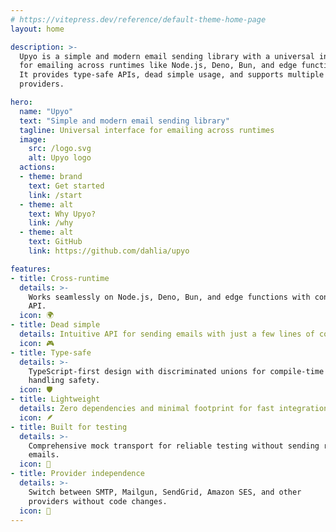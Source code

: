 ```yaml
---
# https://vitepress.dev/reference/default-theme-home-page
layout: home

description: >-
  Upyo is a simple and modern email sending library with a universal interface
  for emailing across runtimes like Node.js, Deno, Bun, and edge functions.
  It provides type-safe APIs, dead simple usage, and supports multiple email
  providers.

hero:
  name: "Upyo"
  text: "Simple and modern email sending library"
  tagline: Universal interface for emailing across runtimes
  image:
    src: /logo.svg
    alt: Upyo logo
  actions:
  - theme: brand
    text: Get started
    link: /start
  - theme: alt
    text: Why Upyo?
    link: /why
  - theme: alt
    text: GitHub
    link: https://github.com/dahlia/upyo

features:
- title: Cross-runtime
  details: >-
    Works seamlessly on Node.js, Deno, Bun, and edge functions with consistent
    API.
  icon: 🌍
- title: Dead simple
  details: Intuitive API for sending emails with just a few lines of code.
  icon: 🎮
- title: Type-safe
  details: >-
    TypeScript-first design with discriminated unions for compile-time error
    handling safety.
  icon: 🛡️
- title: Lightweight
  details: Zero dependencies and minimal footprint for fast integration.
  icon: 🪶
- title: Built for testing
  details: >-
    Comprehensive mock transport for reliable testing without sending real
    emails.
  icon: 🧪
- title: Provider independence
  details: >-
    Switch between SMTP, Mailgun, SendGrid, Amazon SES, and other
    providers without code changes.
  icon: 🔄
---
```

